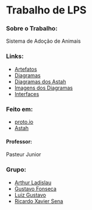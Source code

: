 # Trabalho de LPS

### Sobre o Trabalho:
Sistema de Adoção de Animais

### Links:
- [Artefatos](Artefatos)
- [Diagramas](Diagramas)
- [Diagramas dos Astah](Diagramas/Astah)
- [Imagens dos Diagramas](Diagramas/Imagens)
- [Interfaces](Interfaces)

### Feito em:
- [proto.io](https://proto.io/)
- [Astah](http://astah.net/)

#### Professor: 
Pasteur Junior

### Grupo:
- [Arthur Ladislau](https://github.com/ArthurLPereira)
- [Gustavo Fonseca](https://github.com/GustavoHMFonseca)
- [Luiz Gustavo](https://github.com/Luizgustavo358)
- [Ricardo Xavier Sena](https://github.com/KakaSena)
